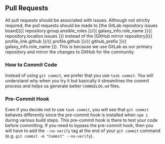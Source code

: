 ## Pull Requests

All pull requests should be associated with issues. Although not strictly required, the pull requests should be made to [the GitLab repository issues board]({{ repository.group.ansible_roles }}/{{ galaxy_info.role_name }}{{ repository.location.issues }}) instead of the [GitHub mirror repository]({{ profile_link.github }}/{{ profile.github }}/{{ github_prefix }}{{ galaxy_info.role_name }}). This is because we use GitLab as our primary repository and mirror the changes to GitHub for the community.

### How to Commit Code

Instead of using `git commit`, we prefer that you use `task commit`. You will understand why when you try it but basically it streamlines the commit process and helps us generate better `CHANGELOG.md` files.

### Pre-Commit Hook

Even if you decide not to use `task commit`, you will see that `git commit` behaves differently since the pre-commit hook is installed when `npm i` during various build steps. This pre-commit hook is there to test your code before committing. If you need to bypass the pre-commit hook, then you will have to add the `--no-verify` tag at the end of your `git commit` command (e.g. `git commit -m "Commit" --no-verify`).
